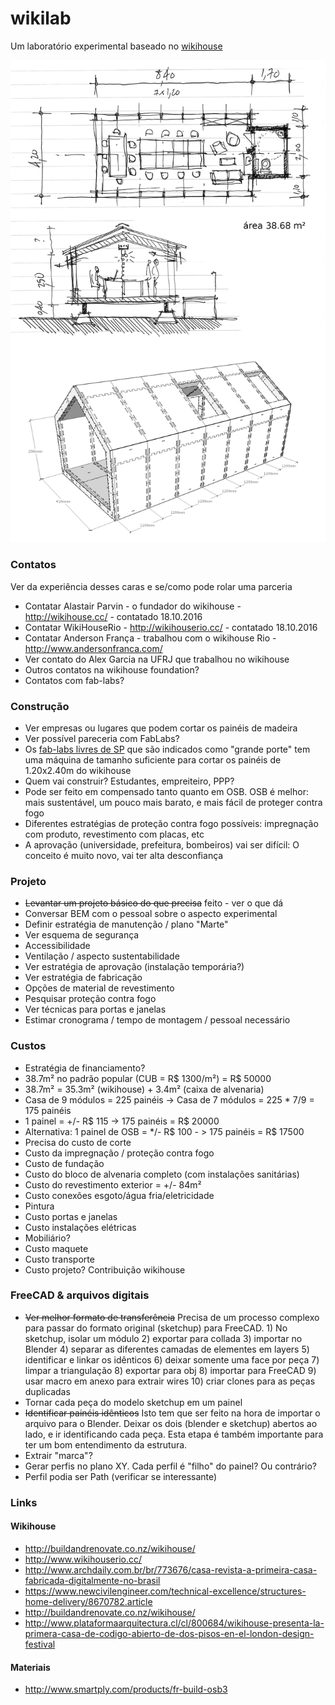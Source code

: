 # wikilab

Um laboratório experimental baseado no [wikihouse](http://wikihouse.cc/)

![](ideia%20b%C3%A1sica.jpg)

### Contatos

Ver da experiência desses caras e se/como pode rolar uma parceria

* Contatar Alastair Parvin - o fundador do wikihouse - http://wikihouse.cc/ - contatado 18.10.2016
* Contatar WikiHouseRio - http://wikihouserio.cc/ - contatado 18.10.2016
* Contatar Anderson França - trabalhou com o wikihouse Rio - http://www.andersonfranca.com/
* Ver contato do Alex Garcia na UFRJ que trabalhou no wikihouse
* Outros contatos na wikihouse foundation?
* Contatos com fab-labs?

### Construção

* Ver empresas ou lugares que podem cortar os painéis de madeira
* Ver possível pareceria com FabLabs? 
* Os [fab-labs livres de SP](http://fablablivresp.art.br/) que são indicados como "grande porte" tem uma máquina de tamanho suficiente para cortar os painéis de 1.20x2.40m do wikihouse
* Quem vai construir? Estudantes, empreiteiro, PPP? 
* Pode ser feito em compensado tanto quanto em OSB. OSB é melhor: mais sustentável, um pouco mais barato, e mais fácil de proteger contra fogo
* Diferentes estratégias de proteção contra fogo possíveis: impregnação com produto, revestimento com placas, etc
* A aprovação (universidade, prefeitura, bombeiros) vai ser difícil: O conceito é muito novo, vai ter alta desconfiança

### Projeto

* ~~Levantar um projeto básico do que precisa~~ feito - ver o que dá
* Conversar BEM com o pessoal sobre o aspecto experimental
* Definir estratégia de manutenção / plano "Marte"
* Ver esquema de segurança
* Accessibilidade
* Ventilação / aspecto sustentabilidade
* Ver estratégia de aprovação (instalação temporária?)
* Ver estratégia de fabricação
* Opções de material de revestimento
* Pesquisar proteção contra fogo
* Ver técnicas para portas e janelas
* Estimar cronograma / tempo de montagem / pessoal necessário

### Custos

* Estratégia de financiamento?
* 38.7m² no padrão popular (CUB = R$ 1300/m²) = R$ 50000
* 38.7m² = 35.3m² (wikihouse) + 3.4m² (caixa de alvenaria)
* Casa de 9 módulos = 225 painéis -> Casa de 7 módulos = 225 * 7/9 = 175 painéis
* 1 painel = +/- R$ 115 -> 175 painéis = R$ 20000
* Alternativa: 1 painel de OSB = */- R$ 100 - > 175 painéis = R$ 17500
* Precisa do custo de corte
* Custo da impregnação / proteção contra fogo
* Custo de fundação
* Custo do bloco de alvenaria completo (com instalações sanitárias)
* Custo do revestimento exterior = +/- 84m²
* Custo conexões esgoto/água fria/eletricidade
* Pintura
* Custo portas e janelas
* Custo instalações elétricas
* Mobiliário?
* Custo maquete
* Custo transporte
* Custo projeto? Contribuição wikihouse

### FreeCAD & arquivos digitais

* ~~Ver melhor formato de transferência~~ Precisa de um processo complexo para passar do formato original (sketchup) para FreeCAD. 1) No sketchup, isolar um módulo 2) exportar para collada 3) importar no Blender 4) separar as diferentes camadas de elementes em layers 5) identificar e linkar os idênticos 6) deixar somente uma face por peça 7) limpar a triangulação 8) exportar para obj 8) importar para FreeCAD 9) usar macro em anexo para extrair wires 10) criar clones para as peças duplicadas
* Tornar cada peça do modelo sketchup em um painel
* ~~Identificar painéis idênticos~~ Isto tem que ser feito na hora de importar o arquivo para o Blender. Deixar os dois (blender e sketchup) abertos ao lado, e ir identificando cada peça. Esta etapa é também importante para ter um bom entendimento da estrutura.
* Extrair "marca"?
* Gerar perfis no plano XY. Cada perfil é "filho" do painel? Ou contrário?
* Perfil podia ser Path (verificar se interessante)

### Links

#### Wikihouse

* http://buildandrenovate.co.nz/wikihouse/
* http://www.wikihouserio.cc/
* http://www.archdaily.com.br/br/773676/casa-revista-a-primeira-casa-fabricada-digitalmente-no-brasil
* https://www.newcivilengineer.com/technical-excellence/structures-home-delivery/8670782.article
* http://buildandrenovate.co.nz/wikihouse/
* http://www.plataformaarquitectura.cl/cl/800684/wikihouse-presenta-la-primera-casa-de-codigo-abierto-de-dos-pisos-en-el-london-design-festival

#### Materiais

* http://www.smartply.com/products/fr-build-osb3
